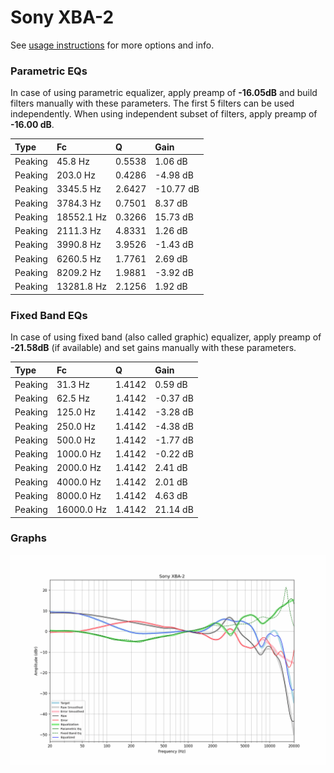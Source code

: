 # Sony XBA-2
See [usage instructions](https://github.com/jaakkopasanen/AutoEq#usage) for more options and info.

### Parametric EQs
In case of using parametric equalizer, apply preamp of **-16.05dB** and build filters manually
with these parameters. The first 5 filters can be used independently.
When using independent subset of filters, apply preamp of **-16.00 dB**.

| Type    | Fc         |      Q | Gain      |
|:--------|:-----------|:-------|:----------|
| Peaking | 45.8 Hz    | 0.5538 | 1.06 dB   |
| Peaking | 203.0 Hz   | 0.4286 | -4.98 dB  |
| Peaking | 3345.5 Hz  | 2.6427 | -10.77 dB |
| Peaking | 3784.3 Hz  | 0.7501 | 8.37 dB   |
| Peaking | 18552.1 Hz | 0.3266 | 15.73 dB  |
| Peaking | 2111.3 Hz  | 4.8331 | 1.26 dB   |
| Peaking | 3990.8 Hz  | 3.9526 | -1.43 dB  |
| Peaking | 6260.5 Hz  | 1.7761 | 2.69 dB   |
| Peaking | 8209.2 Hz  | 1.9881 | -3.92 dB  |
| Peaking | 13281.8 Hz | 2.1256 | 1.92 dB   |

### Fixed Band EQs
In case of using fixed band (also called graphic) equalizer, apply preamp of **-21.58dB**
(if available) and set gains manually with these parameters.

| Type    | Fc         |      Q | Gain     |
|:--------|:-----------|:-------|:---------|
| Peaking | 31.3 Hz    | 1.4142 | 0.59 dB  |
| Peaking | 62.5 Hz    | 1.4142 | -0.37 dB |
| Peaking | 125.0 Hz   | 1.4142 | -3.28 dB |
| Peaking | 250.0 Hz   | 1.4142 | -4.38 dB |
| Peaking | 500.0 Hz   | 1.4142 | -1.77 dB |
| Peaking | 1000.0 Hz  | 1.4142 | -0.22 dB |
| Peaking | 2000.0 Hz  | 1.4142 | 2.41 dB  |
| Peaking | 4000.0 Hz  | 1.4142 | 2.01 dB  |
| Peaking | 8000.0 Hz  | 1.4142 | 4.63 dB  |
| Peaking | 16000.0 Hz | 1.4142 | 21.14 dB |

### Graphs
![](./Sony%20XBA-2.png)